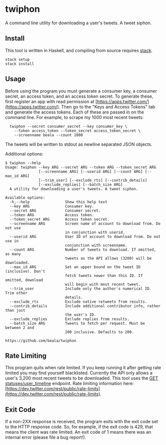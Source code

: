 # twiphon

A command line utility for downloading a user's tweets. A tweet siphon.

## Install

This tool is written in Haskell, and compiling from source requires [stack](http://docs.haskellstack.org/en/stable/README/).

```
stack setup
stack install
```

## Usage

Before using the program you must generate a consumer key, a consumer secret, an access token, and an access token secret. To generate these, first register an app with read permission at [https://apps.twitter.com/](https://apps.twitter.com/). Then go to the "Keys and Access Tokens" tab and generate the access tokens. Each of these are passed in on the command line. For example, to scrape my 1000 most recent tweets:

```
  twiphon --secret consumer_secret --key consumer_key \
    --token access_token --token_secret access_token_secret \
    --screenname beala --count 1000
```

The tweets will be written to stdout as newline separated JSON objects.

Additional options:
```
$ twiphon --help
Usage: twiphon --key ARG --secret ARG --token ARG --token_secret ARG
               [--screenname ARG] [--userid ARG] [--count ARG] [--max_id ARG]
               [--trim_user] [--exclude_rts] [--contrib_details]
               [--exclude_replies] [--batch_size ARG]
  A utility for downloading a user's tweets. A tweet siphon.

Available options:
  -h,--help                Show this help text
  --key ARG                Consumer key.
  --secret ARG             Consumer secret.
  --token ARG              Access token.
  --token_secret ARG       Access token secret.
  --screenname ARG         Screen name of account to download from. Do not use
                           in conjunction with userid.
  --userid ARG             User ID of account to download from. Do not use in
                           conjunction with screenname.
  --count ARG              Number of tweets to download. If omitted, as many
                           tweets as the API allows (3200) will be downloaded.
  --max_id ARG             Set an upper bound on the tweet ID (inclusive). Don't
                           fetch tweets newer than this ID. If omitted, download
                           will begin with most recent tweet.
  --trim_user              Include only the author's numerical ID. Trim other
                           details.
  --exclude_rts            Exclude native retweets from results.
  --contrib_details        Include additional contributor info, rather than just
                           the user's ID.
  --exclude_replies        Exclude replies from results.
  --batch_size ARG         Tweets to fetch per request. Must be between 2 and
                           200 inclusive. Defaults to 200.

https://github.com/beala/twiphon
```

## Rate Limiting

This program quits when rate limited. If you keep running it after getting rate limited you may find yourself blacklisted. Currently the API only allows a user's 3,200 most recent tweets to be downloaded. This tool uses the [GET statuses/user_timeline](https://dev.twitter.com/rest/reference/get/statuses/user_timeline) endpoint. Rate limiting information here: [https://dev.twitter.com/rest/public/rate-limits](https://dev.twitter.com/rest/public/rate-limits).

## Exit Code

If a non-2XX response is received, the program exits with the exit code set to the HTTP response code. So, for example, if the exit code is 429, that means the client was rate limited. An exit code of 1 means there was an internal error (please file a bug report!).
